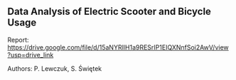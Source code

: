 ## Data Analysis of Electric Scooter and Bicycle Usage

Report: https://drive.google.com/file/d/15aNYRIlH1a9RESrIP1EIQXNnfSoi2AwV/view?usp=drive_link

Authors: P. Lewczuk, S. Świętek

